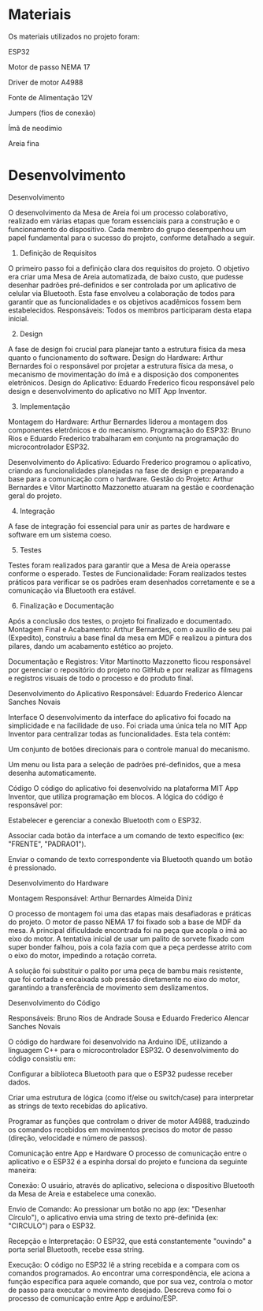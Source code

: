 
# Materiais

Os materiais utilizados no projeto foram:

ESP32

Motor de passo NEMA 17

Driver de motor A4988

Fonte de Alimentação 12V

Jumpers (fios de conexão)

Ímã de neodímio

Areia fina

# Desenvolvimento

Desenvolvimento

O desenvolvimento da Mesa de Areia foi um processo colaborativo, realizado em várias etapas que foram essenciais para a construção e o funcionamento do dispositivo. Cada membro do grupo desempenhou um papel fundamental para o sucesso do projeto, conforme detalhado a seguir.


1. Definição de Requisitos

O primeiro passo foi a definição clara dos requisitos do projeto. O objetivo era criar uma Mesa de Areia automatizada, de baixo custo, que pudesse desenhar padrões pré-definidos e ser controlada por um aplicativo de celular via Bluetooth. Esta fase envolveu a colaboração de todos para garantir que as funcionalidades e os objetivos acadêmicos fossem bem estabelecidos.
Responsáveis: Todos os membros participaram desta etapa inicial.

2. Design

A fase de design foi crucial para planejar tanto a estrutura física da mesa quanto o funcionamento do software.
Design do Hardware: Arthur Bernardes foi o responsável por projetar a estrutura física da mesa, o mecanismo de movimentação do ímã e a disposição dos componentes eletrônicos.
Design do Aplicativo: Eduardo Frederico ficou responsável pelo design e desenvolvimento do aplicativo no MIT App Inventor.

3. Implementação

Montagem do Hardware: Arthur Bernardes liderou a montagem dos componentes eletrônicos e do mecanismo. 
Programação do ESP32: Bruno Rios e Eduardo Frederico trabalharam em conjunto na programação do microcontrolador ESP32.

Desenvolvimento do Aplicativo: Eduardo Frederico programou o aplicativo, criando as funcionalidades planejadas na fase de design e preparando a base para a comunicação com o hardware.
Gestão do Projeto: Arthur Bernardes e Vitor Martinotto Mazzonetto atuaram na gestão e coordenação geral do projeto.

4. Integração

A fase de integração foi essencial para unir as partes de hardware e software em um sistema coeso.

5. Testes

Testes foram realizados para garantir que a Mesa de Areia operasse conforme o esperado.
Testes de Funcionalidade: Foram realizados testes práticos para verificar se os padrões eram desenhados corretamente e se a comunicação via Bluetooth era estável.

6. Finalização e Documentação

Após a conclusão dos testes, o projeto foi finalizado e documentado.
Montagem Final e Acabamento: Arthur Bernardes, com o auxílio de seu pai (Expedito), construiu a base final da mesa em MDF e realizou a pintura dos pilares, dando um acabamento estético ao projeto.

Documentação e Registros: Vitor Martinotto Mazzonetto ficou responsável por gerenciar o repositório do projeto no GitHub e por realizar as filmagens e registros visuais de todo o processo e do produto final.

Desenvolvimento do Aplicativo
Responsável: Eduardo Frederico Alencar Sanches Novais

Interface
O desenvolvimento da interface do aplicativo foi focado na simplicidade e na facilidade de uso. Foi criada uma única tela no MIT App Inventor para centralizar todas as funcionalidades. Esta tela contém:

Um conjunto de botões direcionais para o controle manual do mecanismo.

Um menu ou lista para a seleção de padrões pré-definidos, que a mesa desenha automaticamente.

Código
O código do aplicativo foi desenvolvido na plataforma MIT App Inventor, que utiliza programação em blocos. A lógica do código é responsável por:

Estabelecer e gerenciar a conexão Bluetooth com o ESP32.

Associar cada botão da interface a um comando de texto específico (ex: "FRENTE", "PADRAO1").

Enviar o comando de texto correspondente via Bluetooth quando um botão é pressionado.

Desenvolvimento do Hardware

Montagem
Responsável: Arthur Bernardes Almeida Diniz

O processo de montagem foi uma das etapas mais desafiadoras e práticas do projeto. O motor de passo NEMA 17 foi fixado sob a base de MDF da mesa. A principal dificuldade encontrada foi na peça que acopla o ímã ao eixo do motor. A tentativa inicial de usar um palito de sorvete fixado com super bonder falhou, pois a cola fazia com que a peça perdesse atrito com o eixo do motor, impedindo a rotação correta.

A solução foi substituir o palito por uma peça de bambu mais resistente, que foi cortada e encaixada sob pressão diretamente no eixo do motor, garantindo a transferência de movimento sem deslizamentos.

Desenvolvimento do Código

Responsáveis: Bruno Rios de Andrade Sousa e Eduardo Frederico Alencar Sanches Novais

O código do hardware foi desenvolvido na Arduino IDE, utilizando a linguagem C++ para o microcontrolador ESP32. O desenvolvimento do código consistiu em:

Configurar a biblioteca Bluetooth para que o ESP32 pudesse receber dados.

Criar uma estrutura de lógica (como if/else ou switch/case) para interpretar as strings de texto recebidas do aplicativo.

Programar as funções que controlam o driver de motor A4988, traduzindo os comandos recebidos em movimentos precisos do motor de passo (direção, velocidade e número de passos).

Comunicação entre App e Hardware
O processo de comunicação entre o aplicativo e o ESP32 é a espinha dorsal do projeto e funciona da seguinte maneira:

Conexão: O usuário, através do aplicativo, seleciona o dispositivo Bluetooth da Mesa de Areia e estabelece uma conexão.

Envio de Comando: Ao pressionar um botão no app (ex: "Desenhar Círculo"), o aplicativo envia uma string de texto pré-definida (ex: "CIRCULO") para o ESP32.

Recepção e Interpretação: O ESP32, que está constantemente "ouvindo" a porta serial Bluetooth, recebe essa string.

Execução: O código no ESP32 lê a string recebida e a compara com os comandos programados. Ao encontrar uma correspondência, ele aciona a função específica para aquele comando, que por sua vez, controla o motor de passo para executar o movimento desejado.
Descreva como foi o processo de comunicação entre App e arduino/ESP.
